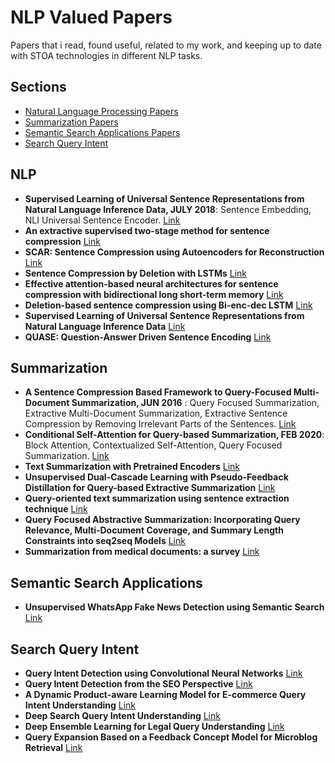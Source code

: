 # NLP Valued Papers
Papers that i read, found useful, related to my work, and keeping up to date with STOA technologies in different NLP tasks.

## Sections
- [Natural Language Processing Papers](#NLP)
- [Summarization Papers](#Summarization)
- [Semantic Search Applications Papers](#semantic-search-applications)
- [Search Query Intent](#Search-Query-Intent)

## NLP
- **Supervised Learning of Universal Sentence Representations from Natural Language Inference Data, JULY 2018**: Sentence Embedding, NLI Universal Sentence Encoder. [Link](https://arxiv.org/pdf/1705.02364.pdf)
- **An extractive supervised two-stage method for sentence compression** [Link](https://www.aclweb.org/anthology/N10-1131.pdf)
- **SCAR: Sentence Compression using Autoencoders for Reconstruction** [Link](https://www.aclweb.org/anthology/2020.acl-srw.13/)
- **Sentence Compression by Deletion with LSTMs** [Link](https://www.aclweb.org/anthology/D15-1042.pdf)
- **Effective attention-based neural architectures for sentence compression with bidirectional long short-term memory** [Link](https://dl.acm.org/doi/abs/10.1145/3011077.3011111)
- **Deletion-based sentence compression using Bi-enc-dec LSTM** [Link](https://www.researchgate.net/publication/319186302_Deletion-based_sentence_compression_using_Bi-enc-dec_LSTM)
- **Supervised Learning of Universal Sentence Representations from Natural Language Inference Data** [Link](https://arxiv.org/pdf/1705.02364.pdf)
- **QUASE: Question-Answer Driven Sentence Encoding** [Link](https://hornhehhf.github.io/hangfenghe/papers/ACL_QuASE_final.pdf)

## Summarization
- **A Sentence Compression Based Framework to Query-Focused Multi-Document Summarization, JUN 2016** : Query Focused Summarization, Extractive Multi-Document Summarization, Extractive Sentence Compression by Removing Irrelevant Parts of the Sentences. [Link](https://arxiv.org/abs/1606.07548)
- **Conditional Self-Attention for Query-based Summarization, FEB 2020**: Block Attention, Contextualized Self-Attention, Query Focused Summarization. [Link](https://arxiv.org/abs/2002.07338)
- **Text Summarization with Pretrained Encoders** [Link](https://www.aclweb.org/anthology/D19-1387.pdf)
- **Unsupervised Dual-Cascade Learning with Pseudo-Feedback Distillation for Query-based Extractive Summarization** [Link](https://arxiv.org/pdf/1811.00436.pdf)
- **Query-oriented text summarization using sentence extraction technique** [Link](https://ieeexplore.ieee.org/abstract/document/8387248)
- **Query Focused Abstractive Summarization: Incorporating Query Relevance, Multi-Document Coverage, and Summary Length Constraints into seq2seq Models** [Link](https://arxiv.org/abs/1801.07704)
- **Summarization from medical documents: a survey** [Link](https://arxiv.org/pdf/cs/0504061.pdf)

## Semantic Search Applications
- **Unsupervised WhatsApp Fake News Detection using Semantic Search** [Link](https://ieeexplore.ieee.org/abstract/document/9120902)

## Search Query Intent
- **Query Intent Detection using Convolutional Neural Networks** [Link](http://people.cs.pitt.edu/~hashemi/papers/QRUMS2016_HBHashemi.pdf)
- **Query Intent Detection from the SEO Perspective** [Link](https://link.springer.com/chapter/10.1007/978-3-030-54623-6_5)
- **A Dynamic Product-aware Learning Model for E-commerce Query Intent Understanding** [Link](https://dl.acm.org/doi/abs/10.1145/3357384.3358055)
- **Deep Search Query Intent Understanding** [Link](https://arxiv.org/pdf/2008.06759.pdf)
- **Deep Ensemble Learning for Legal Query Understanding** [Link](http://ceur-ws.org/Vol-2482/paper30.pdf)
- **Query Expansion Based on a Feedback Concept Model for Microblog Retrieval** [Link](http://papers.www2017.com.au.s3.amazonaws.com/proceedings/p559.pdf)


